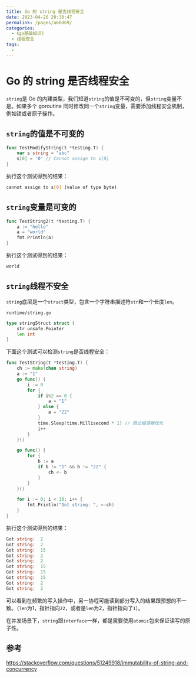 ```yaml
---
title: Go 的 string 是否线程安全
date: 2023-04-26 20:38:47
permalink: /pages/a60d69/
categories:
  - 《go基础知识》
  - 线程安全
tags:
  - 
---
```

# Go 的 string 是否线程安全



`string`是 Go 的内建类型，我们知道`string`的值是不可变的，但`string`变量不是。如果多个 goroutine 同时修改同一个`string`变量，需要添加线程安全机制，例如锁或者原子操作。

## `string`的值是不可变的

```go
func TestModifyString(t *testing.T) {
	var s string = "abc"
	s[0] = '0' // Cannot assign to s[0]
}
```

执行这个测试得到的结果：

```bash
cannot assign to s[0] (value of type byte)
```

## `string`变量是可变的

```go
func TestString2(t *testing.T) {
	a := "hello"
	a = "world"
	fmt.Println(a)
}
```

执行这个测试得到的结果：

```bash
world
```

## `string`线程不安全

`string`底层是一个`struct`类型，包含一个字符串描述符`str`和一个长度`len`。

`runtime/string.go`

```go
type stringStruct struct {
    str unsafe.Pointer
    len int
}
```

下面这个测试可以检测`string`是否线程安全：

```go
func TestString(t *testing.T) {
	ch := make(chan string)
	a := "1"
	go func() {
		i := 0
		for {
			if i%2 == 0 {
				a = "1"
			} else {
				a = "22"
			}
			time.Sleep(time.Millisecond * 1) // 阻止编译器优化
			i++
		}
	}()

	go func() {
		for {
			b := a
			if b != "1" && b != "22" {
				ch <- b
			}
		}
	}()

	for i := 0; i < 10; i++ {
		fmt.Println("Got string: ", <-ch)
	}
}
```

执行这个测试得到的结果：

```go
Got string:  2
Got string:  2
Got string:  15
Got string:  2
Got string:  2
Got string:  15
Got string:  15
Got string:  15
Got string:  2
Got string:  2
```

可以看到在频繁的写入操作中，另一协程可能读到部分写入的结果跟预想的不一致。（`len`为1，指针指向`22`，或者是`len`为2，指针指向了`1`）。

在并发场景下，`string`跟`interface`一样，都是需要使用`atomic`包来保证读写的原子性。

## **参考**

https://stackoverflow.com/questions/51249918/immutability-of-string-and-concurrency
